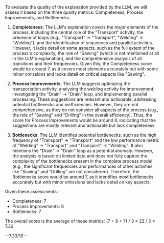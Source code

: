 To evaluate the quality of the explanation provided by the LLM, we will assess it based on the three quality metrics: Completeness, Process Improvements, and Bottlenecks.

1. **Completeness**: The LLM's explanation covers the major elements of the process, including the central role of the "Transport" activity, the presence of loops (e.g., "Transport" -> "Transport", "Welding" -> "Welding"), and the identification of sequences and parallel activities. However, it lacks detail on some aspects, such as the full extent of the process's complexity, the role of "Sawing" (which is not mentioned at all in the LLM's explanation), and the comprehensive analysis of all transitions and their frequencies. Given this, the Completeness score would be around 7, as it covers most elements accurately but with some minor omissions and lacks detail on critical aspects like "Sawing".

2. **Process Improvements**: The LLM suggests optimizing the transportation activity, analyzing the welding activity for improvement, investigating the "Drain" -> "Drain" loop, and implementing parallel processing. These suggestions are relevant and actionable, addressing potential bottlenecks and inefficiencies. However, they are not comprehensive, as they do not consider all aspects of the process (e.g., the role of "Sawing" and "Drilling" in the overall efficiency). Thus, the score for Process Improvements would be around 8, indicating that the suggestions are mostly relevant and actionable but lack completeness.

3. **Bottlenecks**: The LLM identifies potential bottlenecks, such as the high frequency of "Transport" -> "Transport" and the low performance metric of "Welding" -> "Transport" and "Transport" -> "Welding". It also mentions the "Drain" -> "Drain" loop as a potential anomaly. However, the analysis is based on limited data and does not fully capture the complexity of the bottlenecks present in the complete process model (e.g., the significant frequencies and performances of other activities like "Sawing" and "Drilling" are not considered). Therefore, the Bottlenecks score would be around 7, as it identifies most bottlenecks accurately but with minor omissions and lacks detail on key aspects.

Given these assessments:
- Completeness: 7
- Process Improvements: 8
- Bottlenecks: 7

The overall score is the average of these metrics: (7 + 8 + 7) / 3 = 22 / 3 = 7.33

--7.33/10--